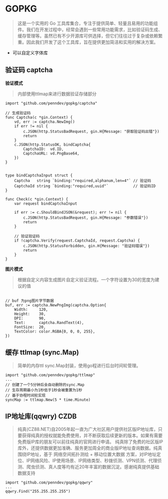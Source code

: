 # GOPKG

> 这是一个实用的 Go 工具库集合，专注于提供简单、轻量且易用的功能组件。我们在开发过程中，经常会遇到一些常用功能需求，比如验证码生成、缓存管理等。虽然已有不少开源库可供选择，但它们往往过于复杂或依赖繁重。因此我们开发了这个工具库，旨在提供更加简洁和实用的解决方案。

- 可以自定义字体库

## 验证码 captcha

**验证模式**
> 内部使用ttlmap来进行数据验证存储部分

```golang
import "github.com/penndev/gopkg/captcha"

// 生成验证码
func Captcha(c *gin.Context) {
	vd, err := captcha.NewImg()
	if err != nil {
		c.JSON(http.StatusBadRequest, gin.H{Message: "获取验证码出错"})
		return
	}
	c.JSON(http.StatusOK, bindCaptcha{
		CaptchaID:  vd.ID,
		CaptchaURL: vd.PngBase64,
	})
}


type bindCaptchaInput struct {
	Captcha   string `binding:"required,alphanum,len=4"` // 验证码
	CaptchaId string `binding:"required,uuid"`           // 验证码ID
}

func Check(c *gin.Context) {
	var request bindCaptchaInput

	if err := c.ShouldBindJSON(&request); err != nil {
		c.JSON(http.StatusBadRequest, gin.H{Message: "参数错误"})
		return
	}

	// 验证验证码
	if !captcha.Verify(request.CaptchaId, request.Captcha) {
		c.JSON(http.StatusForbidden, gin.H{Message: "验证码错误"})
		return
	}
}

```

**图片模式** 

> 根据自定义内容生成图片自定义验证流程。一个字符设置为30的宽度为建议的值

```golang

// buf 为png图片字节数据
buf, err := captcha.NewPngImg(captcha.Option{
    Width:     120,
    Height:    30,
    DPI:       90,
    Text:      captcha.RandText(4),
    FontSize:  20,
    TextColor: color.RGBA{0, 0, 0, 255},
})

```

## 缓存 ttlmap (sync.Map)
> 简单的内存ttl sync.Map封装，使用go程进行后台时间轮管理。


```golang
import "github.com/penndev/gopkg/ttlmap"
...
// 创建了一个5分钟后会自动删除的sync.Map
// 生存周期最小为1秒低于1秒会被重置为1秒
// 基于协程时间轮实现
syncMap := ttlmap.New(5 * time.Minute)
```

## IP地址库(qqwry) CZDB
> 纯真(CZ88.NET)自2005年起一直为广大社区用户提供社区版IP地址库，只要获得纯真的授权就能免费使用，并不断获取后续更新的版本。如果有需要免费版IP库的朋友可以前往纯真的官网进行申请。
纯真除了免费的社区版IP库外，还提供数据更加准确、服务更加周全的商业版IP地址查询数据。纯真围绕IP地址，基于 网络空间拓扑测绘 + 移动位置大数据 方案，对IP地址定位、IP网络风险、IP使用场景、IP网络类型、秒拨侦测、VPN侦测、代理侦测、爬虫侦测、真人度等均有近20年丰富的数据沉淀。感谢纯真提供基础数据支持


```golang
import "github.com/penndev/gopkg/qqwry"
...
qqwry.Find("255.255.255.255")
```
